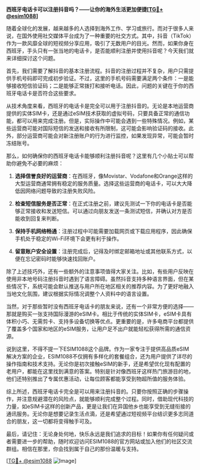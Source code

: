 **西班牙电话卡可以注册抖音吗？——让你的海外生活更加便捷[[TG💪+ @esim1088](https://t.me/s/esim1088)]**

随着全球化的发展，越来越多的人选择到海外工作、学习或旅行。而对于很多人来说，在国外使用社交媒体平台成为了一种重要的社交方式。其中，抖音（TikTok）作为一款风靡全球的短视频分享应用，吸引了无数用户的目光。然而，如果你身在西班牙，手头只有一张当地的电话卡，是否能顺利注册并使用抖音呢？今天我们就来详细探讨这个问题。

首先，我们需要了解抖音的基本注册流程。抖音的注册过程并不复杂，用户只需提供手机号码即可完成初步验证。不过，这里的手机号码需要满足两个条件：一是能够接收短信验证码；二是能够正常拨打和接听电话。因此，问题的关键在于你的西班牙电话卡是否符合这些要求。

从技术角度来看，西班牙的电话卡是完全可以用于注册抖音的。无论是本地运营商提供的实体SIM卡，还是通过eSIM技术获取的虚拟号码，只要具备正常的通信功能，都可以用来完成注册。但是，实际操作中可能会遇到一些特殊情况。例如，某些运营商可能对国际短信的发送和接收有所限制，这可能会影响验证码的接收。此外，部分运营商可能会对新注册账户的行为进行监控，如果发现异常，可能会暂时冻结账号。

那么，如何确保你的西班牙电话卡能够顺利注册抖音呢？这里有几个小贴士可以帮助你避免不必要的麻烦：

1. **选择信誉良好的运营商**：在西班牙，像Movistar、Vodafone和Orange这样的大型运营商通常拥有稳定的服务质量。选择这些运营商的电话卡，可以大大降低因网络问题导致的注册失败风险。
   
2. **检查短信服务是否正常**：在正式注册之前，建议先测试一下你的电话卡是否能够正常接收和发送短信。可以通过向朋友发送一条测试短信，并确认对方是否能收到回复来判断。

3. **保持手机网络畅通**：注册过程中可能需要加载网页或下载应用程序，因此确保手机处于稳定的Wi-Fi环境下会更有利于操作。

4. **留意账户安全设置**：注册完成后，记得及时绑定邮箱地址或其他联系方式，以便在忘记密码时能够快速找回账户。

除了上述技巧外，还有一些额外的注意事项值得大家关注。比如，有些用户反映在使用非本地号码注册抖音时遇到了语言障碍。虽然抖音支持多种语言界面，但在某些情况下，系统可能会默认推送与用户所在地区相关的推荐内容。为了更好地融入当地文化氛围，建议根据实际情况调整个人资料中的语言设置。

当然，对于那些暂时没有西班牙电话卡的朋友来说，还有一个非常方便的选择——那就是购买一张支持国际漫游的eSIM卡。相比于传统的实体SIM卡，eSIM卡具有体积小巧、无需剪卡、支持多设备切换等优点。更重要的是，许多电商平台都提供了覆盖多个国家和地区的eSIM服务，让用户足不出户就能轻松获得所需的通信资源。

说到这里，不得不提一下ESIM1088这个品牌。作为一家专注于提供高品质eSIM解决方案的企业，ESIM1088不仅拥有多样化的套餐组合，还为用户提供了详尽的操作指南和技术支持。无论你是初次接触eSIM的新手，还是希望优化现有配置的老用户，都能在这里找到满意的答案。特别是针对像西班牙这样热门旅游目的地，他们还特别推出了专属优惠活动，让每位顾客都能享受到物超所值的服务体验。

综上所述，西班牙电话卡完全是可以用来注册抖音的。只要你按照正确的步骤操作，并注意规避潜在的风险点，就能够顺利完成整个过程。同时，借助现代科技的力量，如eSIM卡这样的创新产品，更是让我们在异国他乡也能享受到无缝衔接的通讯服务。无论你是想要记录生活点滴，还是希望通过短视频平台结识更多志同道合的朋友，这一切都将变得触手可及。

最后，请记住：无论身处何地，快乐永远是我们追求的目标！如果你有任何疑问或者需要进一步的帮助，随时欢迎访问ESIM1088的官方网站或加入他们的社区交流群组。相信在那里，你会找到属于自己的那份温暖与支持。

[[TG💪+ @esim1088](https://t.me/s/esim1088) ![Image](https://i.postimg.cc/4NQfJmqS/Snipaste-2025-05-13-00-14-12.png)]